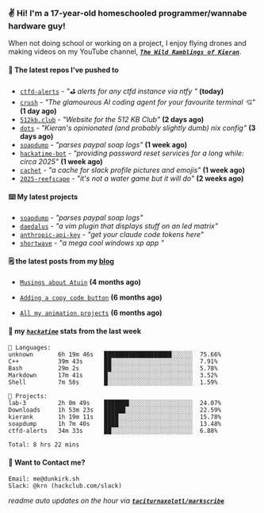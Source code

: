 ### ✌️ Hi! I'm a 17-year-old homeschooled programmer/wannabe hardware guy!

When not doing school or working on a project, I enjoy flying drones and making videos on my YouTube channel, [**_`The Wild Ramblings of Kieran`_**](https://youtube.com/@kieran.rambles).

#### 👷 The latest repos I've pushed to

- [`ctfd-alerts`](https://github.com/taciturnaxolotl/ctfd-alerts) - _"⛳ alerts for any ctfd instance via ntfy "_ **(today)**
- [`crush`](https://github.com/charmbracelet/crush) - _"The glamourous AI coding agent for your favourite terminal 💘"_ **(1 day ago)**
- [`512kb.club`](https://github.com/kevquirk/512kb.club) - _"Website for the 512 KB Club"_ **(2 days ago)**
- [`dots`](https://github.com/taciturnaxolotl/dots) - _"Kieran's opinionated (and probably slightly dumb) nix config"_ **(3 days ago)**
- [`soapdump`](https://github.com/taciturnaxolotl/soapdump) - _"parses paypal soap logs"_ **(1 week ago)**
- [`hackatime-bot`](https://github.com/taciturnaxolotl/hackatime-bot) - _"providing password reset services for a long while: circa 2025"_ **(1 week ago)**
- [`cachet`](https://github.com/taciturnaxolotl/cachet) - _"a cache for slack profile pictures and emojis"_ **(1 week ago)**
- [`2025-reefscape`](https://github.com/df1317/2025-reefscape) - _"it's not a water game but it will do"_ **(2 weeks ago)**

#### ⌨️ My latest projects

- [`soapdump`](https://github.com/taciturnaxolotl/soapdump) - _"parses paypal soap logs"_
- [`daedalus`](https://github.com/taciturnaxolotl/daedalus) - _"a vim plugin that displays stuff on an led matrix"_
- [`anthropic-api-key`](https://github.com/taciturnaxolotl/anthropic-api-key) - _"get your claude code tokens here"_
- [`shortwave`](https://github.com/taciturnaxolotl/shortwave) - _"a mega cool windows xp app "_

#### 🗒️ the latest posts from my [blog](https://dunkirk.sh)

- [`Musings about Atuin`](https://dunkirk.sh/blog/atuin/) **(4 months ago)**

- [`Adding a copy code button`](https://dunkirk.sh/blog/adding-a-copy-button/) **(6 months ago)**

- [`All my animation projects`](https://dunkirk.sh/blog/my-animations/) **(6 months ago)**



#### 📡 my [_`hackatime`_](https://waka.hackclub.com) stats from the last week

```text
💾 Languages:
unknown       6h 19m 46s   ███████████████████░░░░░░  75.66%
C++           39m 43s      ██░░░░░░░░░░░░░░░░░░░░░░░  7.91%
Bash          29m 2s       ██░░░░░░░░░░░░░░░░░░░░░░░  5.78%
Markdown      17m 41s      █░░░░░░░░░░░░░░░░░░░░░░░░  3.52%
Shell         7m 58s       █░░░░░░░░░░░░░░░░░░░░░░░░  1.59%

💼 Projects:
lab-3         2h 0m 49s    ███████░░░░░░░░░░░░░░░░░░  24.07%
Downloads     1h 53m 23s   ██████░░░░░░░░░░░░░░░░░░░  22.59%
kierank       1h 19m 11s   ████░░░░░░░░░░░░░░░░░░░░░  15.78%
soapdump      1h 7m 40s    ████░░░░░░░░░░░░░░░░░░░░░  13.48%
ctfd-alerts   34m 33s      ██░░░░░░░░░░░░░░░░░░░░░░░  6.88%

Total: 8 hrs 22 mins
```

#### 📮 Want to Contact me?

```text
Email: me@dunkirk.sh
Slack: @krn (hackclub.com/slack)
```

_readme auto updates on the hour via [**`taciturnaxolotl/markscribe`**](https://github.com/taciturnaxolotl/markscribe)_
